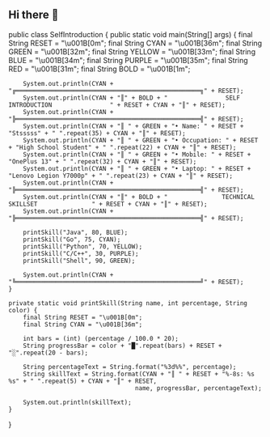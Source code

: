 ## Hi there 👋

public class SelfIntroduction {
    public static void main(String[] args) {
        final String RESET = "\u001B[0m";
        final String CYAN = "\u001B[36m";
        final String GREEN = "\u001B[32m";
        final String YELLOW = "\u001B[33m";
        final String BLUE = "\u001B[34m";
        final String PURPLE = "\u001B[35m";
        final String RED = "\u001B[31m";
        final String BOLD = "\u001B[1m";
        
        System.out.println(CYAN + "╔═══════════════════════════════════════════════════╗" + RESET);
        System.out.println(CYAN + "║" + BOLD + "                SELF INTRODUCTION                " + RESET + CYAN + "║" + RESET);
        System.out.println(CYAN + "╠═══════════════════════════════════════════════════╣" + RESET);
        System.out.println(CYAN + "║ " + GREEN + "• Name: " + RESET + "Stsssss" + " ".repeat(35) + CYAN + "║" + RESET);
        System.out.println(CYAN + "║ " + GREEN + "• Occupation: " + RESET + "High School Student" + " ".repeat(22) + CYAN + "║" + RESET);
        System.out.println(CYAN + "║ " + GREEN + "• Mobile: " + RESET + "OnePlus 13" + " ".repeat(32) + CYAN + "║" + RESET);
        System.out.println(CYAN + "║ " + GREEN + "• Laptop: " + RESET + "Lenovo Legion Y7000p" + " ".repeat(23) + CYAN + "║" + RESET);
        System.out.println(CYAN + "╠═══════════════════════════════════════════════════╣" + RESET);
        System.out.println(CYAN + "║" + BOLD + "               TECHNICAL SKILLSET               " + RESET + CYAN + "║" + RESET);
        System.out.println(CYAN + "╠═══════════════════════════════════════════════════╣" + RESET);
        
        printSkill("Java", 80, BLUE);
        printSkill("Go", 75, CYAN);
        printSkill("Python", 70, YELLOW);
        printSkill("C/C++", 30, PURPLE);
        printSkill("Shell", 90, GREEN);
        
        System.out.println(CYAN + "╚═══════════════════════════════════════════════════╝" + RESET);
    }
    
    private static void printSkill(String name, int percentage, String color) {
        final String RESET = "\u001B[0m";
        final String CYAN = "\u001B[36m";
        
        int bars = (int) (percentage / 100.0 * 20);
        String progressBar = color + "█".repeat(bars) + RESET + "░".repeat(20 - bars);
        
        String percentageText = String.format("%3d%%", percentage);
        String skillText = String.format(CYAN + "║ " + RESET + "%-8s: %s %s" + " ".repeat(5) + CYAN + "║" + RESET, 
                                       name, progressBar, percentageText);
        
        System.out.println(skillText);
    }
}
